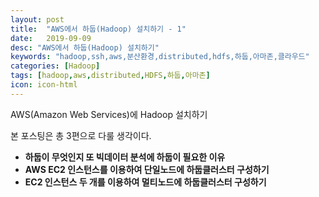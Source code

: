 ```yaml
---
layout: post
title:  "AWS에서 하둡(Hadoop) 설치하기 - 1"
date:   2019-09-09
desc: "AWS에서 하둡(Hadoop) 설치하기"
keywords: "hadoop,ssh,aws,분산환경,distributed,hdfs,하둡,아마존,클라우드"
categories: [Hadoop]
tags: [hadoop,aws,distributed,HDFS,하둡,아마존]
icon: icon-html
---
```


AWS(Amazon Web Services)에 Hadoop 설치하기

본 포스팅은 총 3편으로 다룰 생각이다.
  * **하둡이 무엇인지 또 빅데이터 분석에 하둡이 필요한 이유**
  * **AWS EC2 인스턴스를 이용하여 단일노드에 하둡클러스터 구성하기**
  * **EC2 인스턴스 두 개를 이용하여 멀티노드에 하둡클러스터 구성하기**
  
